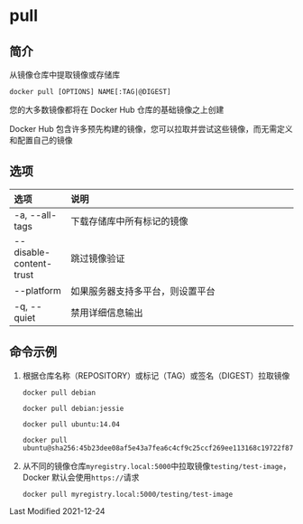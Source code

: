 # pull

## 简介

从镜像仓库中提取镜像或存储库

```
docker pull [OPTIONS] NAME[:TAG|@DIGEST]
```

您的大多数镜像都将在 Docker Hub 仓库的基础镜像之上创建

Docker Hub 包含许多预先构建的镜像，您可以拉取并尝试这些镜像，而无需定义和配置自己的镜像

## 选项

<style>
table th:first-of-type {
    width: 20%;
}
</style>

| 选项                    | 说明                             |
| :---------------------- | :------------------------------- |
| -a, --all-tags          | 下载存储库中所有标记的镜像       |
| --disable-content-trust | 跳过镜像验证                     |
| --platform              | 如果服务器支持多平台，则设置平台 |
| -q, --quiet             | 禁用详细信息输出                 |

## 命令示例

1. 根据仓库名称（REPOSITORY）或标记（TAG）或签名（DIGEST）拉取镜像

   ```
   docker pull debian
   ```

   ```
   docker pull debian:jessie
   ```

   ```
   docker pull ubuntu:14.04
   ```

   ```
   docker pull ubuntu@sha256:45b23dee08af5e43a7fea6c4cf9c25ccf269ee113168c19722f87876677c5cb2
   ```

2. 从不同的镜像仓库`myregistry.local:5000`中拉取镜像`testing/test-image`，Docker 默认会使用`https://`请求
   ```
   docker pull myregistry.local:5000/testing/test-image
   ```

Last Modified 2021-12-24
